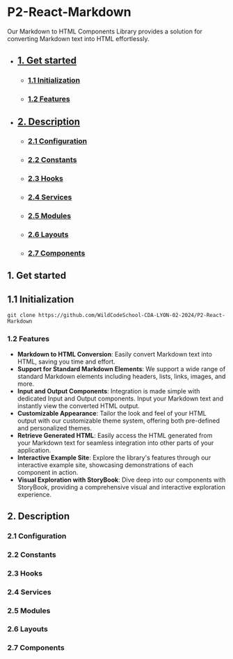 # P2-React-Markdown

Our Markdown to HTML Components Library provides a solution for converting Markdown text into HTML effortlessly.

- ## [1. Get started](#1-Get-started)
    - ### [1.1 Initialization](#11-Initialization)
    - ###  [1.2 Features](#12-Features)
- ## [2. Description](#2-Description)
    - ### [2.1 Configuration](#21-Configuration)
    - ### [2.2 Constants](#22-Constants)
    - ### [2.3 Hooks](#23-Hooks)
    - ### [2.4 Services](#24-Services)
    - ### [2.5 Modules](#25-Modules)
    - ### [2.6 Layouts](#26-Layouts)
    - ### [2.7 Components](#27-Components)


[//]: # (
TODO 
    - GET STARTED
        - Initialization
        - Features
    - Description
        - Components
            - General presentation table name, type, description / Tableau presentation général nom, type, description
        - Modules
            - General presentation table name, type, description / Tableau presentation général nom, type, description
        - Services
            - General presentation table name, type, description / Tableau presentation général nom, type, description
        - Layouts
            - General presentation table name, type, description / Tableau presentation général nom, type, description
        - Hooks
            - General presentation table name, type, description / Tableau presentation général nom, type, description
        - Config
            - General presentation table name, type, description / Tableau presentation général nom, type, description
        - Constants
            - General presentation table name, type, description / Tableau presentation général nom, type, description
    - Benefits / Avantages
    - Next features / Prochaines fonctionnalités
    - Next released / Prochaine versions
)
## 1. Get started
## 1.1 Initialization
```
git clone https://github.com/WildCodeSchool-CDA-LYON-02-2024/P2-React-Markdown
```

### 1.2 Features

- **Markdown to HTML Conversion**: Easily convert Markdown text into HTML, saving you time and effort.
- **Support for Standard Markdown Elements**: We support a wide range of standard Markdown elements including headers, lists, links, images, and more.
- **Input and Output Components**: Integration is made simple with dedicated Input and Output components. Input your Markdown text and instantly view the converted HTML output.
- **Customizable Appearance**: Tailor the look and feel of your HTML output with our customizable theme system, offering both pre-defined and personalized themes.
- **Retrieve Generated HTML**: Easily access the HTML generated from your Markdown text for seamless integration into other parts of your application.
- **Interactive Example Site**: Explore the library's features through our interactive example site, showcasing demonstrations of each component in action.
- **Visual Exploration with StoryBook**: Dive deep into our components with StoryBook, providing a comprehensive visual and interactive exploration experience.

## 2. Description
### 2.1 Configuration
### 2.2 Constants
### 2.3 Hooks
### 2.4 Services
### 2.5 Modules
### 2.6 Layouts
### 2.7 Components

